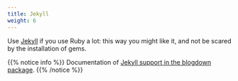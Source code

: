 ```yaml
---
title: Jekyll
weight: 6
---
```


Use [Jekyll](https://jekyllrb.com/) if you use Ruby a lot: this way you might like it, and not be scared 
by the installation of gems.

{{% notice info %}}
Documentation of [Jekyll support in the blogdown package](https://bookdown.org/yihui/blogdown/jekyll.html).
{{% /notice %}}